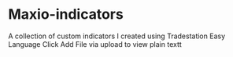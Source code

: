 # Maxio-indicators
A collection of custom indicators I created using Tradestation Easy Language
Click Add File via upload to view plain textt
